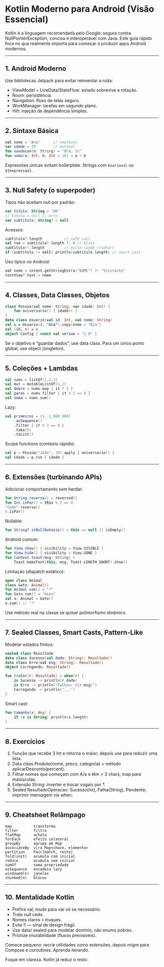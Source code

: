 # Kotlin Moderno para Android (Visão Essencial)

Kotlin é a linguagem recomendada pelo Google: segura contra NullPointerException, concisa e interoperável com Java. Este guia rápido foca no que realmente importa para começar a produzir apps Android modernos.

---

## 1. Android Moderno

Use bibliotecas Jetpack para evitar reinventar a roda:
- ViewModel + LiveData/StateFlow: estado sobrevive a rotação.
- Room: persistência.
- Navigation: fluxo de telas seguro.
- WorkManager: tarefas em segundo plano.
- Hilt: injeção de dependência simples.


---

## 2. Sintaxe Básica

```kotlin
val nome = "Ana"      // imutável
var idade = 20        // mutável
fun saudacao(n: String) = "Olá, $n"
fun soma(a: Int, b: Int = 10) = a + b
```

Expressões únicas evitam boilerplate. Strings com `$variavel` ou `${expressao}`.

---

## 3. Null Safety (o superpoder)

Tipos não aceitam null por padrão:
```kotlin
var titulo: String = "OK"
// titulo = null // erro
var subtitulo: String? = null
```

Acessos:
```kotlin
subtitulo?.length          // safe call
val tam = subtitulo?.length ?: 0 // Elvis
subtitulo!!.length         // evite (pode crashar)
if (subtitulo != null) println(subtitulo.length) // smart cast
```

Uso típico no Android:
```kotlin
val nome = intent.getStringExtra("NOME") ?: "Visitante"
textView?.text = nome
```

---

## 4. Classes, Data Classes, Objetos

```kotlin
class Pessoa(val nome: String, var idade: Int) {
    fun aniversario() { idade++ }
}
data class Usuario(val id: Int, val nome: String)
val u = Usuario(1, "Ana").copy(nome = "Bia")
val (id, n) = u
object Config { const val versao = "1.0" }
```

Se o objetivo é “guardar dados”, use data class. Para um único ponto global, use object (singleton).

---

## 5. Coleções + Lambdas

```kotlin
val nums = listOf(1,2,3)
val mut = mutableListOf(1,2)
val dobro = nums.map { it * 2 }
val pares = nums.filter { it % 2 == 0 }
val soma = nums.sum()
```

Lazy:
```kotlin
val primeiros = (1..1_000_000)
    .asSequence()
    .filter { it % 3 == 0 }
    .take(5)
    .toList()
```

Scope functions (contexto rápido):
```kotlin
val p = Pessoa("João", 30).apply { aniversario() }
val idade = p.run { idade }
```

---

## 6. Extensões (turbinando APIs)

Adicionar comportamento sem herdar:
```kotlin
fun String.reversa() = reversed()
fun Int.isPar() = this % 2 == 0
"Code".reversa()
5.isPar()
```

Nullable:
```kotlin
fun String?.isNullOuVazia() = this == null || isEmpty()
```

Android comum:
```kotlin
fun View.show() { visibility = View.VISIBLE }
fun View.hide() { visibility = View.GONE }
fun Context.toast(msg: String) =
    Toast.makeText(this, msg, Toast.LENGTH_SHORT).show()
```

Limitação (dispatch estático):
```kotlin
open class Animal
class Gato: Animal()
fun Animal.som() = "?"
fun Gato.som() = "miau"
val a: Animal = Gato()
a.som() // "?"
```

Use método real na classe se quiser polimorfismo dinâmico.

---

## 7. Sealed Classes, Smart Casts, Pattern-Like

Modelar estados finitos:
```kotlin
sealed class Resultado
data class Sucesso(val dado: String): Resultado()
data class Erro(val msg: String): Resultado()
object Carregando: Resultado()

fun tratar(r: Resultado) = when(r) {
    is Sucesso -> println(r.dado)
    is Erro -> println("Falhou: ${r.msg}")
    Carregando -> println("...")
}
```

Smart cast:
```kotlin
fun tamanho(x: Any) {
    if (x is String) println(x.length)
}
```

---

## 8. Exercícios

1. Função que recebe 3 Int e retorna o maior; depois use para reduzir uma lista.
2. Data class Produto(nome, preco, categoria) + método aplicarDesconto(percent).
3. Filtrar nomes que começam com A/a e têm > 3 chars; map para maiúsculas.
4. Extensão String: inverter e trocar vogais por *.
5. Sealed ResultadoOperacao: Sucesso(Int), Falha(String), Pendente; imprimir mensagem via when.

---

## 9. Cheatsheet Relâmpago

```text
map          transforma
filter       filtra
flatMap      achata
forEach      efeito colateral
groupBy      agrupa em Map
associateBy  vira Map<chave, elemento>
partition    Pair(match, resto)
fold(init)   acumula com inicial
reduce       acumula sem inicial
sumOf        soma propriedade
asSequence   encadeia lazy
windowed(n)  janelas
chunked(n)   blocos
```

---

## 10. Mentalidade Kotlin

- Prefira val; mude para var só se necessário.
- Trate null cedo.
- Nomes claros > truques.
- Evite !! — sinal de design frágil.
- Use data/ sealed para modelar domínio, não enums pobres.
- Priorize imutabilidade (fluxos previsíveis).

Comece pequeno: recrie utilidades como extensões, depois migre para Compose e coroutines. Aprenda iterando.

Foque em clareza. Kotlin já reduz o resto.
